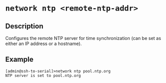 # `network ntp <remote-ntp-addr>`

## Description 
Configures the remote NTP server for time synchronization (can be set as either an IP address or a hostname). 

## Example 
```
[admin@ssh-to-serial]>network ntp pool.ntp.org
NTP server is set to pool.ntp.org
```